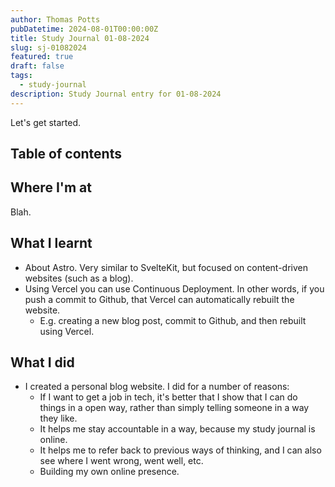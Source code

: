 ```yaml
---
author: Thomas Potts
pubDatetime: 2024-08-01T00:00:00Z
title: Study Journal 01-08-2024
slug: sj-01082024
featured: true
draft: false
tags:
  - study-journal
description: Study Journal entry for 01-08-2024
---
```


Let's get started.

## Table of contents

## Where I'm at

Blah.

## What I learnt

- About Astro. Very similar to SvelteKit, but focused on content-driven websites (such as a blog).
- Using Vercel you can use Continuous Deployment. In other words, if you push a commit to Github, that Vercel can automatically rebuilt the website.
  - E.g. creating a new blog post, commit to Github, and then rebuilt using Vercel.

## What I did

- I created a personal blog website. I did for a number of reasons:
  - If I want to get a job in tech, it's better that I show that I can do things in a open way, rather than simply telling someone in a way they like.
  - It helps me stay accountable in a way, because my study journal is online.
  - It helps me to refer back to previous ways of thinking, and I can also see where I went wrong, went well, etc.
  - Building my own online presence.
